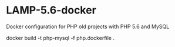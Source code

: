 # LAMP-5.6-docker
Docker configuration for PHP old projects with PHP 5.6 and MySQL

docker build -t php-mysql -f php.dockerfile .
